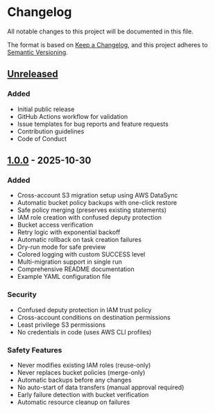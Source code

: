# Changelog

All notable changes to this project will be documented in this file.

The format is based on [Keep a Changelog](https://keepachangelog.com/en/1.0.0/),
and this project adheres to [Semantic Versioning](https://semver.org/spec/v2.0.0.html).

## [Unreleased]

### Added
- Initial public release
- GitHub Actions workflow for validation
- Issue templates for bug reports and feature requests
- Contribution guidelines
- Code of Conduct

## [1.0.0] - 2025-10-30

### Added
- Cross-account S3 migration setup using AWS DataSync
- Automatic bucket policy backups with one-click restore
- Safe policy merging (preserves existing statements)
- IAM role creation with confused deputy protection
- Bucket access verification
- Retry logic with exponential backoff
- Automatic rollback on task creation failures
- Dry-run mode for safe preview
- Colored logging with custom SUCCESS level
- Multi-migration support in single run
- Comprehensive README documentation
- Example YAML configuration file

### Security
- Confused deputy protection in IAM trust policy
- Cross-account conditions on destination permissions
- Least privilege S3 permissions
- No credentials in code (uses AWS CLI profiles)

### Safety Features
- Never modifies existing IAM roles (reuse-only)
- Never replaces bucket policies (merge-only)
- Automatic backups before any changes
- No auto-start of data transfers (manual approval required)
- Early failure detection with bucket verification
- Automatic resource cleanup on failures

[Unreleased]: https://github.com/shift7az/datasync/compare/v1.0.0...HEAD
[1.0.0]: https://github.com/shift7az/datasync/releases/tag/v1.0.0
